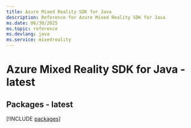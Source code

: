 ```yaml
---
title: Azure Mixed Reality SDK for Java
description: Reference for Azure Mixed Reality SDK for Java
ms.date: 06/30/2025
ms.topic: reference
ms.devlang: java
ms.service: mixedreality
---
```

# Azure Mixed Reality SDK for Java - latest
## Packages - latest
[!INCLUDE [packages](mixed-reality-index.md)]
